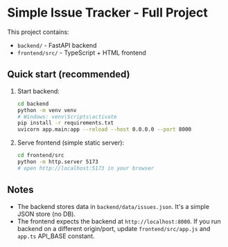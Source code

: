 # Simple Issue Tracker - Full Project

This project contains:
- `backend/` - FastAPI backend
- `frontend/src/` - TypeScript + HTML frontend

## Quick start (recommended)
1. Start backend:
   ```bash
   cd backend
   python -m venv venv
   # Windows: venv\Scripts\activate
   pip install -r requirements.txt
   uvicorn app.main:app --reload --host 0.0.0.0 --port 8000
   ```
2. Serve frontend (simple static server):
   ```bash
   cd frontend/src
   python -m http.server 5173
   # open http://localhost:5173 in your browser
   ```

## Notes
- The backend stores data in `backend/data/issues.json`. It's a simple JSON store (no DB).
- The frontend expects the backend at `http://localhost:8000`. If you run backend on a different origin/port, update `frontend/src/app.js` and `app.ts` API_BASE constant.

